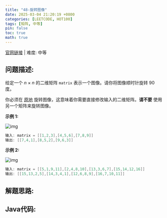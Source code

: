 ```yaml
---
title: "48-旋转图像"
date: 2025-03-04 21:20:19 +0800
categories: [LEETCODE, HOT100]
tags: [矩阵, 中等]
pin: false
toc: true
math: true
---
```


[官网链接](https://leetcode.cn/problems/rotate-image/) \| 难度: 中等

## 问题描述: 

给定一个 *n* × *n* 的二维矩阵 `matrix` 表示一个图像。请你将图像顺时针旋转 90 度。

你必须在 [原地](https://baike.baidu.com/item/原地算法) 旋转图像，这意味着你需要直接修改输入的二维矩阵。**请不要** 使用另一个矩阵来旋转图像。

**示例 1:**

![img](../assets/img/posts/leetcode/p48_0.jpg)

```java
输入: matrix = [[1,2,3],[4,5,6],[7,8,9]]
输出: [[7,4,1],[8,5,2],[9,6,3]]
```

**示例 2:**

![img](../assets/img/posts/leetcode/p48_1.jpg)

```java
输入: matrix = [[5,1,9,11],[2,4,8,10],[13,3,6,7],[15,14,12,16]]
输出: [[15,13,2,5],[14,3,4,1],[12,6,8,9],[16,7,10,11]]
```

## 解题思路: 



## Java代码: 

